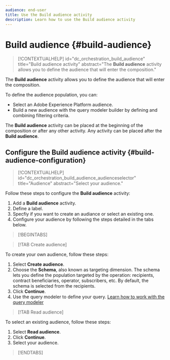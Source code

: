 ```yaml
---
audience: end-user
title: Use the Build audience activity
description: Learn how to use the Build audience activity
---
```


# Build audience {#build-audience}

>[!CONTEXTUALHELP]
>id="dc_orchestration_build_audience"
>title="Build audience activity"
>abstract="The **Build audience** activity allows you to define the audience that will enter the composition."

The **Build audience** activity allows you to define the audience that will enter the composition.

To define the audience population, you can:
 
<!--* Select an existing audience, created as a list in the client console.-->
* Select an Adobe Experience Platform audience. 
* Build a new audience with the query modeler builder by defining and combining filtering criteria.

The **Build audience** activity can be placed at the beginning of the composition or after any other activity. Any activity can be placed after the **Build audience**.

## Configure the Build audience activity {#build-audience-configuration}

>[!CONTEXTUALHELP]
>id="dc_orchestration_build_audience_audienceselector"
>title="Audience"
>abstract="Select your audience."

Follow these steps to configure the **Build audience** activity:

1. Add a **Build audience** activity. 
1. Define a label.
1. Specfiy if you want to create an audiance or select an existing one.
1. Configure your audience by following the steps detailed in the tabs below.

>[!BEGINTABS]

>[!TAB Create audience]

To create your own audience, follow these steps:

1. Select **Create audience**.
1. Choose the **Schema**, also known as targeting dimension. The schema lets you define the population targeted by the operation: recipients, contract beneficiaries, operator, subscribers, etc. By default, the schema is selected from the recipients.
1. Click **Continue**.
1. Use the query modeler to define your query. [Learn how to work with the query modeler](../../query/query-modeler-overview.md)

>[!TAB Read audience]

To select an existing audience, follow these steps:

1. Select **Read audience**.
1. Click **Continue**.
1. Select your audience.

>[!ENDTABS]

<!--
## Examples{#build-audience-examples}

Here is an example of a workflow with two **Build audience** activities. The first one targets the poker players audience, followed by an email delivery. The second one targets the VIP clients audience, followed by an SMS delivery.

![](../assets/workflow-audience-example.png)
-->
